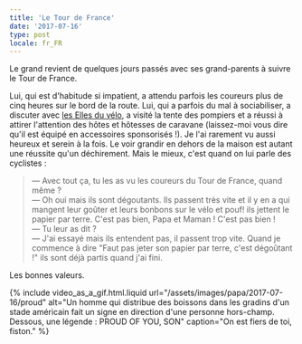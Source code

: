 ```yaml
---
title: 'Le Tour de France'
date: '2017-07-16'
type: post
locale: fr_FR
---
```


Le grand revient de quelques jours passés avec ses grand-parents à suivre le Tour de France.

<!-- more -->

Lui, qui est d'habitude si impatient, a attendu parfois les coureurs plus de cinq heures sur le bord de la route. Lui, qui a parfois du mal à sociabiliser, a discuter avec [les Elles du vélo](https://www.youtube.com/watch?v=vrIZ_V0H83I&feature=youtu.be), a visité la tente des pompiers et a réussi à attirer l'attention des hôtes et hôtesses de caravane (laissez-moi vous dire qu'il est équipé en accessoires sponsorisés !). Je l'ai rarement vu aussi heureux et serein à la fois. Le voir grandir en dehors de la maison est autant une réussite qu'un déchirement. Mais le mieux, c'est quand on lui parle des cyclistes :

> — Avec tout ça, tu les as vu les coureurs du Tour de France, quand même ?  
> — Oh oui mais ils sont dégoutants. Ils passent très vite et il y en a qui mangent leur goûter et leurs bonbons sur le vélo et pouf! ils jettent le papier par terre. C'est pas bien, Papa et Maman ! C'est pas bien !  
> — Tu leur as dit ?  
> — J'ai essayé mais ils entendent pas, il passent trop vite. Quand je commence à dire "Faut pas jeter son papier par terre, c'est dégoûtant !" ils sont déjà partis quand j'ai fini.

Les bonnes valeurs.

{% include video_as_a_gif.html.liquid
url="/assets/images/papa/2017-07-16/proud"
alt="Un homme qui distribue des boissons dans les gradins d'un stade américain fait un signe en direction d'une personne hors-champ. Dessous, une légende : PROUD OF YOU, SON"
caption="On est fiers de toi, fiston."
%}
